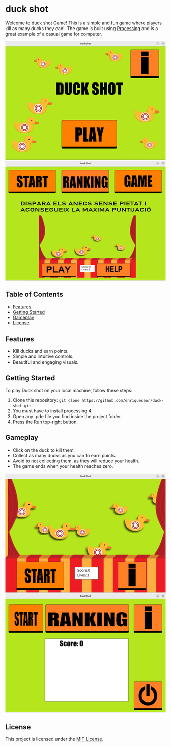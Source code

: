 # duck shot

Welcome to duck shot Game! This is a simple and fun game where players kill as many ducks they can!.
The game is built using [Processing](https://processing.org/) and is a great example of a casual game for computer.

![screenPlay](images/screenPlay.png)
![screenHelp](images/screenHelp.png)

## Table of Contents

- [Features](#features)
- [Getting Started](#getting-started)
- [Gameplay](#gameplay)
- [License](#license)

## Features

- Kill ducks and earn points.
- Simple and intuitive controls.
- Beautiful and engaging visuals.

## Getting Started

To play Duck shot on your local machine, follow these steps:

1. Clone this repository: `git clone https://github.com/enriqueseor/duck-shot.git`
2. You must have to install processing 4.
3. Open any .pde file you find inside the project folder.
4. Press the Run top-right button.

## Gameplay

- Click on the duck to kill them.
- Collect as many ducks as you can to earn points.
- Avoid to not collecting them, as they will reduce your health.
- The game ends when your health reaches zero.

![screenGame](images/screenGame.png)
![screenRank](images/screenRank.png)

## License

This project is licensed under the [MIT License](LICENSE).
